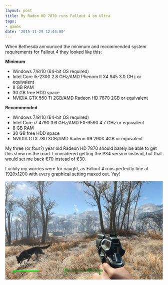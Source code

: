 ```yaml
---
layout: post
title: My Radon HD 7870 runs Fallout 4 on Ultra
tags: 
- games
date: '2015-11-29 12:44:00'
---
```


When Bethesda announced the minimum and recommended system requirements for Fallout 4 they looked like this:

**Minimum**

* Windows 7/8/10 (64-bit OS required)
* Intel Core i5-2300 2.8 GHz/AMD Phenom II X4 945 3.0 GHz or equivalent
* 8 GB RAM
* 30 GB free HDD space
* NVIDIA GTX 550 Ti 2GB/AMD Radeon HD 7870 2GB or equivalent

**Recommended**

* Windows 7/8/10 (64-bit OS required)
* Intel Core i7 4790 3.6 GHz/AMD FX-9590 4.7 GHz or equivalent
* 8 GB RAM
* 30 GB free HDD space
* NVIDIA GTX 780 3GB/AMD Radeon R9 290X 4GB or equivalent

My three (or four?) year old Radeon HD 7870 should barely be able to get this show on the road. I considered getting the PS4 version instead, but that would set me back €70 instead of €30.

Luckily my worries were for naught, as Fallout 4 runs perfectly fine at 1920x1200 with every graphical setting maxed out. Yay!

![Fallout 4 running flawlessly with graphics set to Ultra](/assets/blog/CU_dlfNUwAAovxZ.jpg-large.jpeg)

